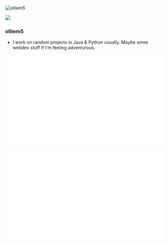 <h align = "left">
 <img src = "https://komarev.com/ghpvc/?username=olliem5" alt = "olliem5"/>
</h>

![](https://hit.yhype.me/github/profile?user_id=64110522)

### olliem5
 - I work on random projects in Java & Python usually. Maybe some webdev stuff if I'm feeling adventurous.
 
![Statistics Overview](https://raw.githubusercontent.com/olliem5/github-stats/master/generated/overview.svg) 
![Languages Overview](https://raw.githubusercontent.com/olliem5/github-stats/master/generated/languages.svg)
